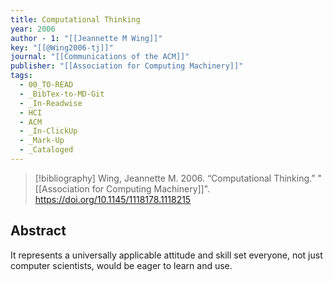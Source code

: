 ```yaml
---
title: Computational Thinking
year: 2006
author - 1: "[[Jeannette M Wing]]"
key: "[[@Wing2006-tj]]"
journal: "[[Communications of the ACM]]"
publisher: "[[Association for Computing Machinery]]"
tags:
  - 00_TO-READ
  - _BibTex-to-MD-Git
  - _In-Readwise
  - HCI
  - ACM
  - _In-ClickUp
  - _Mark-Up
  - _Cataloged
---
```


> [!bibliography]
> Wing, Jeannette M. 2006. “Computational Thinking.” "[[Association for Computing Machinery]]". https://doi.org/10.1145/1118178.1118215

## Abstract
It represents a universally applicable attitude and skill set everyone, not just computer scientists, would be eager to learn and use.